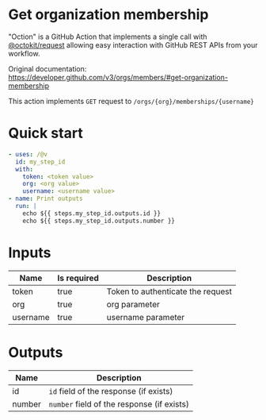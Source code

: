 # Get organization membership

"Oction" is a GitHub Action that implements a single call with 
[@octokit/request](https://www.npmjs.com/package/@octokit/request)
allowing easy interaction with GitHub REST APIs from your workflow.

Original documentation: https://developer.github.com/v3/orgs/members/#get-organization-membership

This action implements `GET` request to `/orgs/{org}/memberships/{username}`


# Quick start

```yaml
- uses: /@v
  id: my_step_id
  with:
    token: <token value>
    org: <org value>
    username: <username value>
- name: Print outputs
  run: |
    echo ${{ steps.my_step_id.outputs.id }}
    echo ${{ steps.my_step_id.outputs.number }}
```


# Inputs

| Name | Is required | Description |
|---|---|---|
|token|true|Token to authenticate the request
|org|true|org parameter
|username|true|username parameter

# Outputs

| Name | Description |
|---|---|
|id|`id` field of the response (if exists)|
|number|`number` field of the response (if exists)|

